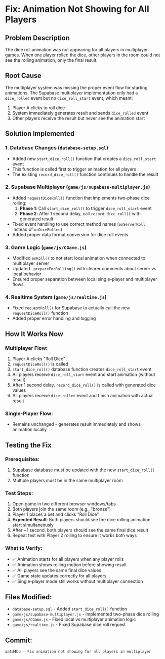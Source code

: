 # Fix: Animation Not Showing for All Players

## Problem Description
The dice roll animation was not appearing for all players in multiplayer games. When one player rolled the dice, other players in the room could not see the rolling animation, only the final result.

## Root Cause
The multiplayer system was missing the proper event flow for starting animations. The Supabase multiplayer implementation only had a `dice_rolled` event but no `dice_roll_start` event, which meant:

1. Player A clicks to roll dice
2. System immediately generates result and sends `dice_rolled` event
3. Other players receive the result but never see the animation start

## Solution Implemented

### 1. Database Changes (`database-setup.sql`)
- Added new `start_dice_roll()` function that creates a `dice_roll_start` event
- This function is called first to trigger animation for all players
- The existing `record_dice_roll()` function continues to handle the result

### 2. Supabase Multiplayer (`game/js/supabase-multiplayer.js`)
- Added `requestDiceRoll()` function that implements two-phase dice rolling:
  1. **Phase 1**: Call `start_dice_roll()` to trigger `dice_roll_start` event
  2. **Phase 2**: After 1 second delay, call `record_dice_roll()` with generated result
- Fixed event handling to use correct method names (`onServerRoll` instead of `onDiceRolled`)
- Added proper data format conversion for dice roll events

### 3. Game Logic (`game/js/CGame.js`)
- Modified `onRoll()` to not start local animation when connected to multiplayer server
- Updated `_prepareForRolling()` with clearer comments about server vs local behavior
- Ensured proper separation between local single-player and multiplayer flows

### 4. Realtime System (`game/js/realtime.js`)
- Fixed `requestRoll()` for Supabase to actually call the new `requestDiceRoll()` function
- Added proper error handling and logging

## How It Works Now

### Multiplayer Flow:
1. Player A clicks "Roll Dice"
2. `requestDiceRoll()` is called
3. `start_dice_roll()` database function creates `dice_roll_start` event
4. All players receive `dice_roll_start` event and start animation (without result)
5. After 1 second delay, `record_dice_roll()` is called with generated dice values
6. All players receive `dice_rolled` event and finish animation with actual result

### Single-Player Flow:
- Remains unchanged - generates result immediately and shows animation locally

## Testing the Fix

### Prerequisites:
1. Supabase database must be updated with the new `start_dice_roll()` function
2. Multiple players must be in the same multiplayer room

### Test Steps:
1. Open game in two different browser windows/tabs
2. Both players join the same room (e.g., "bronze")
3. Player 1 places a bet and clicks "Roll Dice"
4. **Expected Result**: Both players should see the dice rolling animation start simultaneously
5. After ~1 second, both players should see the same final dice result
6. Repeat test with Player 2 rolling to ensure it works both ways

### What to Verify:
- ✅ Animation starts for all players when any player rolls
- ✅ Animation shows rolling motion before showing result
- ✅ All players see the same final dice values
- ✅ Game state updates correctly for all players
- ✅ Single-player mode still works without multiplayer connection

## Files Modified:
- `database-setup.sql` - Added `start_dice_roll()` function
- `game/js/supabase-multiplayer.js` - Implemented two-phase dice rolling
- `game/js/CGame.js` - Fixed local vs multiplayer animation logic
- `game/js/realtime.js` - Fixed Supabase dice roll request

## Commit:
```
aa1d4bb - Fix animation not showing for all players in multiplayer
```